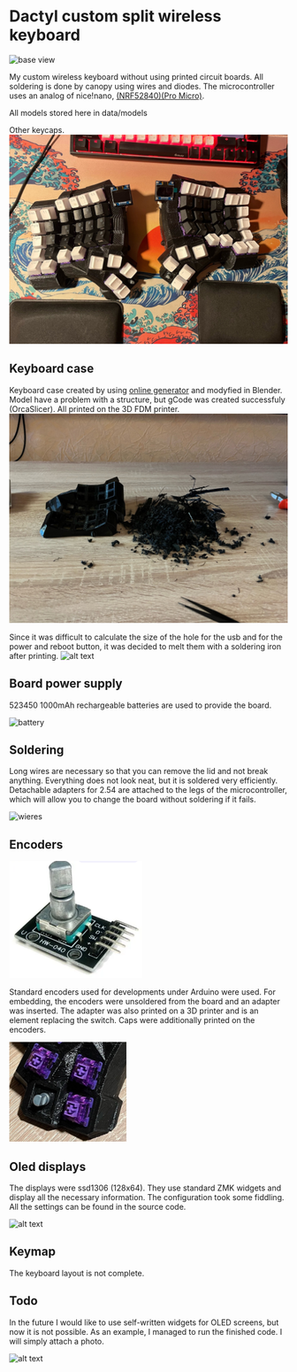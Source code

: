 # Dactyl custom split wireless keyboard

![base view](data/images/Photo0.png)

My custom wireless keyboard without using printed circuit boards. All soldering is done by canopy using wires and diodes. The microcontroller uses an analog of nice!nano, [(NRF52840)(Pro Micro)](https://aliexpress.ru/item/1005006035267231.html?spm=a2g2w.orderdetail.0.0.4cc84aa62AqC6x&sku_id=12000035421753155).

All models stored here in data/models

Other keycaps.
![base view](data/images/Photo10.png)

## Keyboard case

Keyboard case created by using [online generator](https://ryanis.cool/dactyl/#manuform) and modyfied in Blender. Model have a problem with a structure, but gCode was created successfuly (OrcaSlicer). All printed on the 3D FDM printer.
![3D printing support](data/images/Photo2.png)

Since it was difficult to calculate the size of the hole for the usb and for the power and reboot button, it was decided to melt them with a soldering iron after printing.
![alt text](data/images/Photo3.png)

## Board power supply

523450 1000mAh rechargeable batteries are used to provide the board.

![battery](data/images/Photo4.png)

## Soldering

Long wires are necessary so that you can remove the lid and not break anything. Everything does not look neat, but it is soldered very efficiently. Detachable adapters for 2.54 are attached to the legs of the microcontroller, which will allow you to change the board without soldering if it fails.

![wieres](data/images/Photo5.png)

## Encoders

![encoder](data/images/Photo6.png)

Standard encoders used for developments under Arduino were used. For embedding, the encoders were unsoldered from the board and an adapter was inserted. The adapter was also printed on a 3D printer and is an element replacing the switch.
Caps were additionally printed on the encoders.

![alt text](data/images/Photo7.png)

## Oled displays

The displays were ssd1306 (128x64). They use standard ZMK widgets and display all the necessary information. The configuration took some fiddling. All the settings can be found in the source code.

![alt text](data/images/Photo8.png)

## Keymap

The keyboard layout is not complete.

## Todo

In the future I would like to use self-written widgets for OLED screens, but now it is not possible. As an example, I managed to run the finished code. I will simply attach a photo.

![alt text](data/images/Photo9.png)
